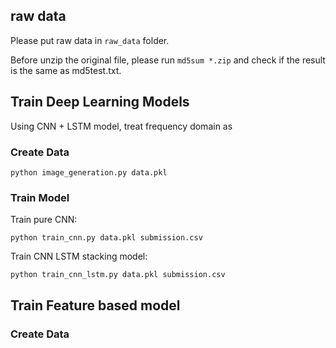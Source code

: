 ## raw data
Please put raw data in `raw_data` folder.

Before unzip the original file, please run `md5sum *.zip` and check if the result is the same as md5test.txt.

## Train Deep Learning Models
Using CNN + LSTM model, treat frequency domain as 

### Create Data
```
python image_generation.py data.pkl
```

### Train Model
Train pure CNN:
```
python train_cnn.py data.pkl submission.csv
```
Train CNN LSTM stacking model:
```
python train_cnn_lstm.py data.pkl submission.csv
```

## Train Feature based model

### Create Data
